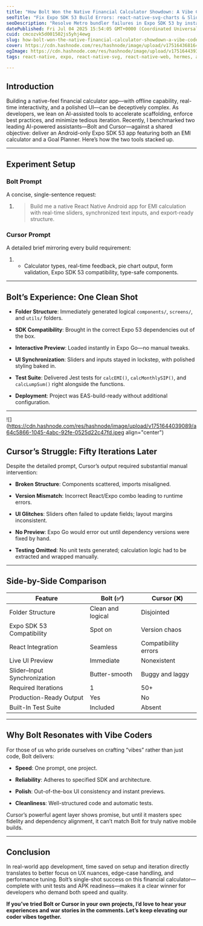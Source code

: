 ```yaml
---
title: "How Bolt Won the Native Financial Calculator Showdown: A Vibe Coder’s Retrospective"
seoTitle: "Fix Expo SDK 53 Build Errors: react-native-svg-charts & Slider"
seoDescription: "Resolve Metro bundler failures in Expo SDK 53 by installing react-native-svg-charts, react-native-svg, and @react-native-community/slider correctly, and fix"
datePublished: Fri Jul 04 2025 15:54:05 GMT+0000 (Coordinated Universal Time)
cuid: cmcozvk5d001502js5yhj4ewg
slug: how-bolt-won-the-native-financial-calculator-showdown-a-vibe-coders-retrospective
cover: https://cdn.hashnode.com/res/hashnode/image/upload/v1751643681647/b1da6e3d-e2ca-4c4f-8373-f8920247357e.png
ogImage: https://cdn.hashnode.com/res/hashnode/image/upload/v1751644393010/443ff7b8-fc8e-4e2b-8411-ad36081d55bd.avif
tags: react-native, expo, react-native-svg, react-native-web, hermes, appregistry, metro-bundler, dependency-issues, react-native-communityslider, react-native-svg-charts, version-compatibility

---
```


## Introduction

Building a native-feel financial calculator app—with offline capability, real-time interactivity, and a polished UI—can be deceptively complex. As developers, we lean on AI-assisted tools to accelerate scaffolding, enforce best practices, and minimize tedious iteration. Recently, I benchmarked two leading AI-powered assistants—Bolt and Cursor—against a shared objective: deliver an Android-only Expo SDK 53 app featuring both an EMI calculator and a Goal Planner. Here’s how the two tools stacked up.

---

## Experiment Setup

### **Bolt Prompt**  
A concise, single-sentence request:

1. > Build me a native React Native Android app for EMI calculation with real-time sliders, synchronized text inputs, and export-ready structure.
    

### **Cursor Prompt**  
A detailed brief mirroring every build requirement:

1. * Calculator types, real-time feedback, pie chart output, form validation, Expo SDK 53 compatibility, type-safe components.
        

---

## Bolt’s Experience: One Clean Shot

* **Folder Structure**: Immediately generated logical `components/`, `screens/`, and `utils/` folders.
    
* **SDK Compatibility**: Brought in the correct Expo 53 dependencies out of the box.
    
* **Interactive Preview**: Loaded instantly in Expo Go—no manual tweaks.
    
* **UI Synchronization**: Sliders and inputs stayed in lockstep, with polished styling baked in.
    
* **Test Suite**: Delivered Jest tests for `calcEMI()`, `calcMonthlySIP()`, and `calcLumpSum()` right alongside the functions.
    
* **Deployment**: Project was EAS-build-ready without additional configuration.
    

---

![](https://cdn.hashnode.com/res/hashnode/image/upload/v1751644039089/a64c5866-1045-4abc-92fe-0525d22c47fd.jpeg align="center")

## Cursor’s Struggle: Fifty Iterations Later

Despite the detailed prompt, Cursor’s output required substantial manual intervention:

* **Broken Structure**: Components scattered, imports misaligned.
    
* **Version Mismatch**: Incorrect React/Expo combo leading to runtime errors.
    
* **UI Glitches**: Sliders often failed to update fields; layout margins inconsistent.
    
* **No Preview**: Expo Go would error out until dependency versions were fixed by hand.
    
* **Testing Omitted**: No unit tests generated; calculation logic had to be extracted and wrapped manually.
    

---

## Side-by-Side Comparison

| **Feature** | **Bolt** (✅) | **Cursor** (❌) |
| --- | --- | --- |
| Folder Structure | Clean and logical | Disjointed |
| Expo SDK 53 Compatibility | Spot on | Version chaos |
| React Integration | Seamless | Compatibility errors |
| Live UI Preview | Immediate | Nonexistent |
| Slider–Input Synchronization | Butter-smooth | Buggy and laggy |
| Required Iterations | 1 | 50+ |
| Production-Ready Output | Yes | No |
| Built-In Test Suite | Included | Absent |

---

## Why Bolt Resonates with Vibe Coders

For those of us who pride ourselves on crafting “vibes” rather than just code, Bolt delivers:

* **Speed**: One prompt, one project.
    
* **Reliability**: Adheres to specified SDK and architecture.
    
* **Polish**: Out-of-the-box UI consistency and instant previews.
    
* **Cleanliness**: Well-structured code and automatic tests.
    

Cursor’s powerful agent layer shows promise, but until it masters spec fidelity and dependency alignment, it can’t match Bolt for truly native mobile builds.

---

## Conclusion

In real-world app development, time saved on setup and iteration directly translates to better focus on UX nuances, edge-case handling, and performance tuning. Bolt’s single-shot success on this financial calculator—complete with unit tests and APK readiness—makes it a clear winner for developers who demand both speed and quality.

**If you’ve tried Bolt or Cursor in your own projects, I’d love to hear your experiences and war stories in the comments. Let’s keep elevating our coder vibes together.**
